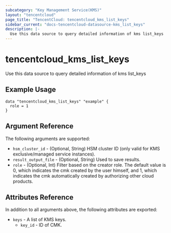 ```yaml
---
subcategory: "Key Management Service(KMS)"
layout: "tencentcloud"
page_title: "TencentCloud: tencentcloud_kms_list_keys"
sidebar_current: "docs-tencentcloud-datasource-kms_list_keys"
description: |-
  Use this data source to query detailed information of kms list_keys
---
```


# tencentcloud_kms_list_keys

Use this data source to query detailed information of kms list_keys

## Example Usage

```hcl
data "tencentcloud_kms_list_keys" "example" {
  role = 1
}
```

## Argument Reference

The following arguments are supported:

* `hsm_cluster_id` - (Optional, String) HSM cluster ID (only valid for KMS exclusive/managed service instances).
* `result_output_file` - (Optional, String) Used to save results.
* `role` - (Optional, Int) Filter based on the creator role. The default value is 0, which indicates the cmk created by the user himself, and 1, which indicates the cmk automatically created by authorizing other cloud products.

## Attributes Reference

In addition to all arguments above, the following attributes are exported:

* `keys` - A list of KMS keys.
  * `key_id` - ID of CMK.


